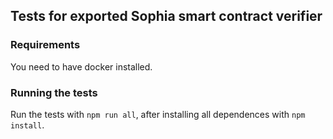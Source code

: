 ## Tests for exported Sophia smart contract verifier

### Requirements

You need to have docker installed.

### Running the tests

Run the tests with `npm run all`, after installing all dependences with `npm install`.